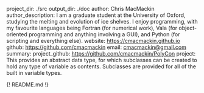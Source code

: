 project_dir: ./src
output_dir: ./doc
author: Chris MacMackin
author_description: I am a graduate student at the University of Oxford, studying the melting and evolution of ice shelves. I enjoy programming, with my favourite languages being Fortran (for numerical work), Vala (for object-oriented programming and anything involving a GUI), and Python (for scripting and everything else).
website: https://cmacmackin.github.io
github: https://github.com/cmacmackin
email: cmacmackin@gmail.com
summary: 
project_github: https://github.com/cmacmackin/PolyCon
project: This provides an abstract data type, for which subclasses can be created to hold any type of variable as contents. Subclasses are provided for all of the built in variable types.

{! README.md !}
